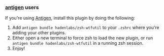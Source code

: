 <!-- Space: Projects -->
<!-- Parent: Project -->
<!-- Title: Project Installation Antigen -->
<!-- Label: ZshWtfutil -->
<!-- Label: Project -->
<!-- Label: Installation -->
<!-- Label: Antigen -->
<!-- Include: docs/disclaimer.md -->
<!-- Include: ac:toc -->

### [antigen](https://github.com/zsh-users/antigen) users

If you're using [Antigen](https://github.com/zsh-users/antigen), install this plugin by doing the following:

1.  Add `antigen bundle hadenlabs/zsh-wtfutil` to your `.zshrc` where you're adding your other plugins.
2.  Either open a new terminal to force zsh to load the new plugin, or run `antigen bundle hadenlabs/zsh-wtfutil` in a running zsh session.
3.  Enjoy!
